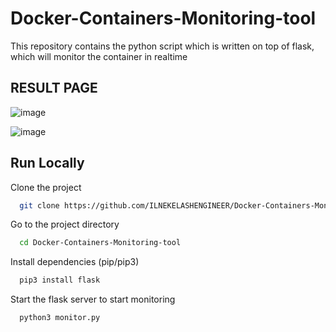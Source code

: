 # Docker-Containers-Monitoring-tool
This repository contains the python script which is written on top of flask, which will monitor the container in realtime

## RESULT PAGE

![image](https://github.com/user-attachments/assets/dbbe4717-9e92-4492-bfe6-cc0da5500045)

![image](https://github.com/user-attachments/assets/f1fdee16-c333-4121-8791-2732e30bf0e5)



## Run Locally

Clone the project

```bash
  git clone https://github.com/ILNEKELASHENGINEER/Docker-Containers-Monitoring-tool.git
```

Go to the project directory

```bash
  cd Docker-Containers-Monitoring-tool
```

Install dependencies (pip/pip3)

```bash
  pip3 install flask 
```

Start the flask server to start monitoring

```bash
  python3 monitor.py
```


